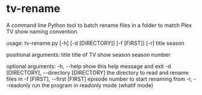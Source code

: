 # tv-rename

A command line Python tool to batch rename files in a folder to match Plex TV show naming convention.

usage: tv-rename.py [-h] [-d [DIRECTORY]] [-f [FIRST]] [-r] title season

positional arguments:
  title                 title of TV show
  season                season number

optional arguments:
  -h, --help            show this help message and exit
  -d [DIRECTORY], --directory [DIRECTORY]
                        the directory to read and rename files in
  -f [FIRST], --first [FIRST]
                        episode number to start renaming from
  -r, --readonly        run the program in readonly mode (whatif mode)
